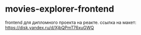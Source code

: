 # movies-explorer-frontend
frontend для дипломного проекта на реакте.
ссылка на макет: https://disk.yandex.ru/d/XjbQPmT76xuGWQ
